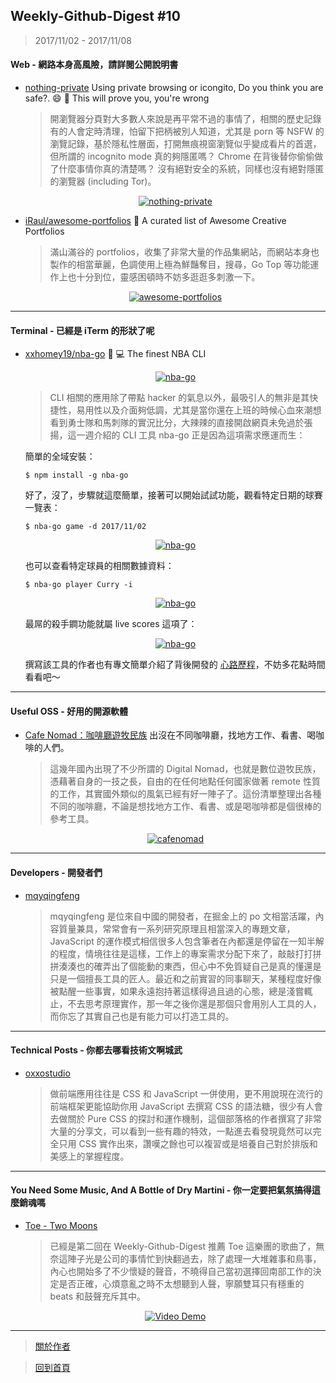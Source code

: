 ## Weekly-Github-Digest #10
> 2017/11/02 - 2017/11/08

#### Web - 網路本身高風險，請詳閱公開說明書
- [nothing-private](https://github.com/gautamkrishnar/nothing-private)  Using private browsing or icongito, Do you think you are safe?. 😄 👿 This will prove you, you're wrong
  
  > 開瀏覽器分頁對大多數人來說是再平常不過的事情了，相關的歷史記錄有的人會定時清理，怕留下把柄被別人知道，尤其是 porn 等 NSFW 的瀏覽記錄，基於隱私性層面，打開無痕視窗瀏覽似乎變成看片的首選，但所謂的 incognito mode 真的夠隱匿嗎？ Chrome 在背後替你偷偷做了什麼事情你真的清楚嗎？ 沒有絕對安全的系統，同樣也沒有絕對隱匿的瀏覽器 (including Tor)。
  <p align="center">
    <a target="_blank" href="https://github.com/gautamkrishnar/nothing-private"><img alt="nothing-private" src="https://camo.githubusercontent.com/773a3f5358099e62bc8c7d8e6030377874b3a44c/68747470733a2f2f7072697661746562726f7773696e676d797468732e636f6d2f696d616765732f696d2d612d666c6f7765722d646f672e6a7067"></a>
  </p>
  
- [iRaul/awesome-portfolios](https://github.com/iRaul/awesome-portfolios)  🎨 A curated list of Awesome Creative Portfolios
  > 滿山滿谷的 portfolios，收集了非常大量的作品集網站，而網站本身也製作的相當華麗，色調使用上極為鮮豔奪目，搜尋，Go Top 等功能運作上也十分到位，靈感困頓時不妨多逛逛多刺激一下。
  <p align="center">
    <a target="_blank" href="https://github.com/iRaul/awesome-portfolios"><img alt="awesome-portfolios" src="https://i.imgur.com/R5zxn0X.png"></a>
  </p>
---

#### Terminal - 已經是 iTerm 的形狀了呢
- [xxhomey19/nba-go](https://github.com/xxhomey19/nba-go)  🏀 💻 The finest NBA CLI
  <p align="center">
    <a target="_blank" href="https://github.com/xxhomey19/nba-go"><img alt="nba-go" src="https://user-images.githubusercontent.com/12113222/32413609-ea673d3e-c24f-11e7-935b-0a2a86be0ee2.png"></a>
  </p>
  
  > CLI 相關的應用除了帶點 hacker 的氣息以外，最吸引人的無非是其快捷性，易用性以及介面夠低調，尤其是當你還在上班的時候心血來潮想看到勇士隊和馬刺隊的實況比分，大辣辣的直接開啟網頁未免過於張揚，這一週介紹的 CLI 工具 nba-go 正是因為這項需求應運而生：

  簡單的全域安裝：
  ```shell
  $ npm install -g nba-go
  ```
  好了，沒了，步驟就這麼簡單，接著可以開始試試功能，觀看特定日期的球賽一覽表：
  ```shell
  $ nba-go game -d 2017/11/02
  ```
  <p align="center">
    <a target="_blank" href="https://github.com/xxhomey19/nba-go"><img alt="nba-go" src="https://user-images.githubusercontent.com/12113222/32413795-0e7d75c2-c254-11e7-8a77-eeabed3c11f2.gif"></a>
  </p>
  
  也可以查看特定球員的相關數據資料：
  ```shell
  $ nba-go player Curry -i
  ```  
  <p align="center">
    <a target="_blank" href="https://github.com/xxhomey19/nba-go"><img alt="nba-go" src="https://user-images.githubusercontent.com/12113222/32416941-7cfc49e6-c28c-11e7-8a79-15601a44554e.gif"></a>
  </p>
  
  最屌的殺手鐧功能就屬 live scores 這項了：
  
  <p align="center">
    <a target="_blank" href="https://github.com/xxhomey19/nba-go"><img alt="nba-go" src="https://user-images.githubusercontent.com/12113222/32420915-3ca6b34a-c2cd-11e7-904d-bf41cc4b93f7.gif"></a>
  </p>
  
  撰寫該工具的作者也有專文簡單介紹了背後開發的 [心路歷程](https://medium.com/@xxhomey19/github-%E5%A6%82%E4%BD%95%E7%B6%93%E7%87%9F-side-project-%E6%8B%BF%E5%88%B0-1k-%E9%A1%86%E6%98%9F%E6%98%9F-974b8d170436)，不妨多花點時間看看吧～
  
---

#### Useful OSS - 好用的開源軟體

- [Cafe Nomad：咖啡廳遊牧民族](https://cafenomad.tw/)  出沒在不同咖啡廳，找地方工作、看書、喝咖啡的人們。

  > 這幾年國內出現了不少所謂的 Digital Nomad，也就是數位遊牧民族，憑藉著自身的一技之長，自由的在任何地點任何國家做著 remote 性質的工作，其實國外類似的風氣已經有好一陣子了。這份清單整理出各種不同的咖啡廳，不論是想找地方工作、看書、或是喝咖啡都是個很棒的參考工具。
  <p align="center">
    <a target="_blank" href="https://cafenomad.tw/"><img alt="cafenomad" src="https://i.imgur.com/TjKxZTU.png"></a>
  </p>
---

#### Developers - 開發者們

- [mqyqingfeng](https://github.com/mqyqingfeng)
  
  > mqyqingfeng 是位來自中國的開發者，在掘金上的 po 文相當活躍，內容質量兼具，常常會有一系列研究原理且相當深入的專題文章，JavaScript 的運作模式相信很多人包含筆者在內都還是停留在一知半解的程度，情境往往是這樣，工作上的專案需求分配下來了，敲敲打打拼拼湊湊也的確弄出了個能動的東西，但心中不免質疑自己是真的懂還是只是一個擅長工具的匠人。最近和之前實習的同事聊天，某種程度好像被點醒一些事實，如果永遠抱持著這樣得過且過的心態，總是淺嘗輒止，不去思考原理實作，那一年之後你還是那個只會用別人工具的人，而你忘了其實自己也是有能力可以打造工具的。

---

#### Technical Posts - 你都去哪看技術文啊城武

- [oxxostudio](http://www.oxxostudio.tw/)
  
  > 做前端應用往往是 CSS 和 JavaScript 一併使用，更不用說現在流行的前端框架更能協助你用 JavaScript 去撰寫 CSS 的語法糖，很少有人會去做關於 Pure CSS 的探討和運作機制，這個部落格的作者撰寫了非常大量的分享文，可以看到一些有趣的特效，一點進去看發現竟然可以完全只用 CSS 實作出來，讚嘆之餘也可以複習或是培養自己對於排版和美感上的掌握程度。

---

#### You Need Some Music, And A Bottle of Dry Martini - 你一定要把氣氛搞得這麼銷魂嗎
- [Toe - Two Moons](https://www.youtube.com/watch?v=lACSvDOLhLU)
  
  > 已經是第二回在 Weekly-Github-Digest 推薦 Toe 這樂團的歌曲了，無奈這陣子光是公司的事情忙到快翻過去，除了處理一大堆雜事和鳥事，內心也開始多了不少懷疑的聲音，不曉得自己當初選擇回南部工作的決定是否正確，心煩意亂之時不太想聽到人聲，寧願雙耳只有穩重的 beats 和鼓聲充斥其中。
  <p align="center"> 
    <a href="https://www.youtube.com/watch?v=lACSvDOLhLU">
      <img src="https://i.imgur.com/ZJtow5G.jpg" alt="Video Demo" />
    </a>
  </p>


---
> [關於作者](https://goo.gl/1pnqEk)

> [回到首頁](https://git.io/v5wk4)
